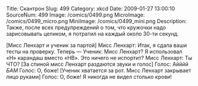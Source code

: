 Title: Скантрон 
Slug: 499 
Category: xkcd 
Date: 2009-01-27 13:00:10 
SourceNum: 499 
Image: /comics/0499.png 
MicroImage: /comics/0499_micro.png 
MiniImage: /comics/0499_mini.png 
Description: Также, после всех предупреждений о том, что кружочки надо зарисовывать целиком, я потратил на каждый около 30-ти секунд. 

[Мисс Ленхарт и ученик за партой]
Мисс Ленхарт: Итак, я сдала ваши тесты на проверку. Теперь —
Ученик: Мисс Ленхарт? Я использовал «H» карандаш вместо «HB». Это ничего не испортит?
Мисс Ленхарт: Ты ЧТО?
[За спиной мисс Ленхарт раздаются звуки и голос]
Голос: Айййй
*БАМ*
Голос: О, боже!
[Ученик хватается за рот. Мисс Ленхарт закрывает лицо руками]
Голос: О, боже! Я никогда не видел столько крови!